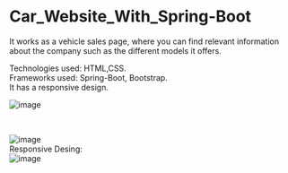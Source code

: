 # Car_Website_With_Spring-Boot

It works as a vehicle sales page, where you can find relevant information about the company such as the different models it offers.

Technologies used: HTML,CSS. <br/>
Frameworks used: Spring-Boot, Bootstrap. <br/>
It has a responsive design. <br/>

![image](https://github.com/L-533/Car_Website_With_Spring-Boot/assets/98188267/307c6338-1990-4d63-8cf2-f369a5c25a3f)

</br>

![image](https://github.com/L-533/Car_Website_With_Spring-Boot/assets/98188267/b1082c8b-079e-44e7-a72f-74c15b294c76)
</br>
Responsive Desing:</br>
![image](https://github.com/L-533/Car_Website_With_Spring-Boot/assets/98188267/deead7dd-fb76-4fb5-a2f6-b11b89f166f6)

